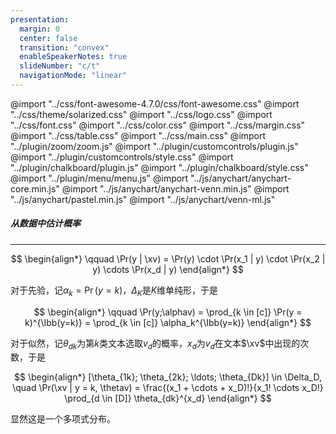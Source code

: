 ```yaml
---
presentation:
  margin: 0
  center: false
  transition: "convex"
  enableSpeakerNotes: true
  slideNumber: "c/t"
  navigationMode: "linear"
---
```


@import "../css/font-awesome-4.7.0/css/font-awesome.css"
@import "../css/theme/solarized.css"
@import "../css/logo.css"
@import "../css/font.css"
@import "../css/color.css"
@import "../css/margin.css"
@import "../css/table.css"
@import "../css/main.css"
@import "../plugin/zoom/zoom.js"
@import "../plugin/customcontrols/plugin.js"
@import "../plugin/customcontrols/style.css"
@import "../plugin/chalkboard/plugin.js"
@import "../plugin/chalkboard/style.css"
@import "../plugin/menu/menu.js"
@import "../js/anychart/anychart-core.min.js"
@import "../js/anychart/anychart-venn.min.js"
@import "../js/anychart/pastel.min.js"
@import "../js/anychart/venn-ml.js"

<!-- slide data-notes="" -->

##### 从数据中估计概率

---

<div class="top2"></div>

$$
\begin{align*}
    \qquad \Pr(y | \xv) = \Pr(y) \cdot \Pr(x_1 | y) \cdot \Pr(x_2 | y) \cdots \Pr(x_d | y)
\end{align*}
$$

对于先验，记$\alpha_k = \Pr(y = k)$，$\Delta_K$是$K$维单纯形，于是

$$
\begin{align*}
    \qquad \Pr(y;\alphav) = \prod_{k \in [c]} \Pr(y = k)^{\Ibb(y=k)} = \prod_{k \in [c]} \alpha_k^{\Ibb(y=k)}
\end{align*}
$$

对于似然，记$\theta_{dk}$为第$k$类文本选取$v_d$的概率，$x_d$为$v_d$在文本$\xv$中出现的次数，于是

$$
\begin{align*}
    [\theta_{1k}; \theta_{2k}; \ldots; \theta_{Dk}] \in \Delta_D, \quad \Pr(\xv | y = k, \thetav) = \frac{(x_1 + \cdots + x_D)!}{x_1! \cdots x_D!} \prod_{d \in [D]} \theta_{dk}^{x_d}
\end{align*}
$$

显然这是一个多项式分布。
